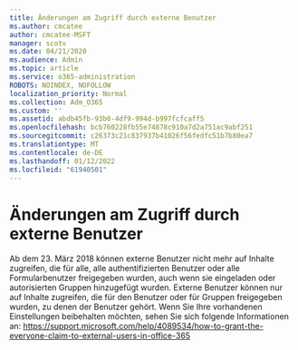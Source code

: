 ```yaml
---
title: Änderungen am Zugriff durch externe Benutzer
ms.author: cmcatee
author: cmcatee-MSFT
manager: scotv
ms.date: 04/21/2020
ms.audience: Admin
ms.topic: article
ms.service: o365-administration
ROBOTS: NOINDEX, NOFOLLOW
localization_priority: Normal
ms.collection: Adm_O365
ms.custom: ''
ms.assetid: abdb45fb-93b0-4df9-994d-b997fcfcaff5
ms.openlocfilehash: bcb760228fb55e74878c910a7d2a751ac9abf251
ms.sourcegitcommit: c26373c21c837937b41026f56fedfc51b7b80ea7
ms.translationtype: MT
ms.contentlocale: de-DE
ms.lasthandoff: 01/12/2022
ms.locfileid: "61940501"
---
```

# <a name="changes-to-external-user-access"></a>Änderungen am Zugriff durch externe Benutzer

Ab dem 23. März 2018 können externe Benutzer nicht mehr auf Inhalte zugreifen, die für alle, alle authentifizierten Benutzer oder alle Formularbenutzer freigegeben wurden, auch wenn sie eingeladen oder autorisierten Gruppen hinzugefügt wurden. Externe Benutzer können nur auf Inhalte zugreifen, die für den Benutzer oder für Gruppen freigegeben wurden, zu denen der Benutzer gehört. Wenn Sie Ihre vorhandenen Einstellungen beibehalten möchten, sehen Sie sich folgende Informationen an: https://support.microsoft.com/help/4089534/how-to-grant-the-everyone-claim-to-external-users-in-office-365
  

